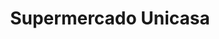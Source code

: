 ---
title: "Supermercado Unicasa"
url: /caracas/supermercado-unicasa-av-principal-de-la-hacienda/
shop: Supermarkt
---